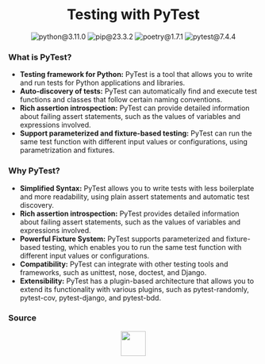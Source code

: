 <h1 align="center">Testing with PyTest</h1>
<p align="center">
  <img src="https://img.shields.io/badge/python-3.11.0-blue" alt="python@3.11.0">
  <img src="https://img.shields.io/badge/pip-23.3.2-moccasin" alt="pip@23.3.2">
  <img src="https://img.shields.io/badge/poetry-1.7.1-orange" alt="poetry@1.7.1">
  <img src="https://img.shields.io/badge/pytest-7.4.4-papayawhip" alt="pytest@7.4.4">
</p> 

<h3 align="left">What is PyTest?</h3>
<p>
  <ul>
    <li><b>Testing framework for Python:</b> PyTest is a tool that allows you to write and run tests for Python applications and libraries.</li>
    <li><b>Auto-discovery of tests:</b> PyTest can automatically find and execute test functions and classes that follow certain naming conventions.</li>
    <li><b>Rich assertion introspection:</b> PyTest can provide detailed information about failing assert statements, such as the values of variables and expressions involved.</li>
    <li><b>Support parameterized and fixture-based testing:</b> PyTest can run the same test function with different input values or configurations, using parametrization and fixtures.</li>
  </ul>
</p>

<h3 align="left">Why PyTest?</h3>
<p>
  <ul>
    <li><b>Simplified Syntax:</b> PyTest allows you to write tests with less boilerplate and more readability, using plain assert statements and automatic test discovery.</li>
    <li><b>Rich assertion introspection:</b> PyTest provides detailed information about failing assert statements, such as the values of variables and expressions involved.</li>
    <li><b>Powerful Fixture System:</b> PyTest supports parameterized and fixture-based testing, which enables you to run the same test function with different input values or configurations.</li>
    <li><b>Compatibility:</b> PyTest can integrate with other testing tools and frameworks, such as unittest, nose, doctest, and Django.</li>
    <li><b>Extensibility:</b> PyTest has a plugin-based architecture that allows you to extend its functionality with various plugins, such as pytest-randomly, pytest-cov, pytest-django, and pytest-bdd.</li>
  </ul>
</p>

<h3>Source</h3>
<p align="center">
  <a href="https://www.youtube.com/watch?v=cHYq1MRoyI0&t=1791s">
    <img src="https://th.bing.com/th/id/OIP.V4m7ogmUBnicRAPTqj13sAHaHa?w=219&h=219&c=7&r=0&o=5&dpr=2&pid=1.7" height=50 width=50>
  </a>
</p>

